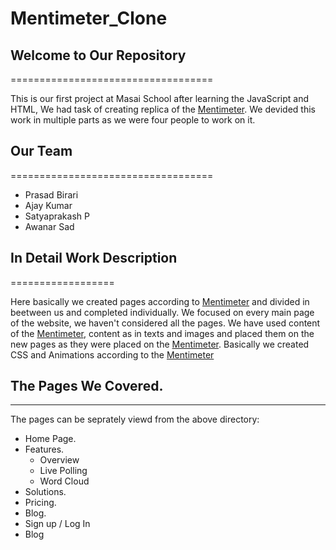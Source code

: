 # Mentimeter_Clone


## Welcome to Our Repository
===================================

This is our first project at Masai School after learning the JavaScript and HTML, We had task of creating replica of the [Mentimeter](www.mentimeter.com).
We devided this work in multiple parts as we were four people to work on it.

## Our Team
===================================

* Prasad Birari
* Ajay Kumar
* Satyaprakash P
* Awanar Sad



## In Detail Work Description
==================

Here basically we created pages according to  [Mentimeter](www.mentimeter.com) and divided in beetween us and completed individually. We focused on every main page of the website, we haven't considered all the pages. We have used content of the  [Mentimeter](www.mentimeter.com), content as in texts and images and placed them on the new pages as they were placed on the  [Mentimeter](www.mentimeter.com). Basically we created CSS and Animations according to the  [Mentimeter](www.mentimeter.com)


## The Pages We Covered.
------------
The pages can be seprately viewd from the above directory:

- Home Page.
- Features.
  - Overview
  - Live Polling
  - Word Cloud
- Solutions.
- Pricing.
- Blog.
- Sign up / Log In
- Blog
  

